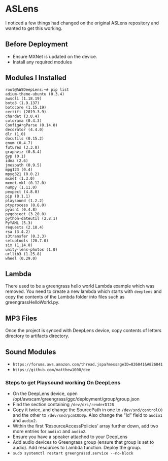 # ASLens

I noticed a few things had changed on the original ASLens repository and wanted to get this working.

## Before Deployment

- Ensure MXNet is updated on the device.
- Install any required modules

## Modules I Installed

```
root@AWSDeepLens:~# pip list
adium-theme-ubuntu (0.3.4)
awscli (1.18.19)
boto3 (1.9.137)
botocore (1.15.19)
certifi (2019.3.9)
chardet (3.0.4)
colorama (0.4.3)
ConfigArgParse (0.14.0)
decorator (4.4.0)
dlr (1.0)
docutils (0.15.2)
enum (0.4.7)
futures (3.3.0)
graphviz (0.8.4)
gyp (0.1)
idna (2.6)
jmespath (0.9.5)
mpg123 (0.4)
mpyg321 (0.0.2)
mxnet (1.3.0)
mxnet-mkl (0.12.0)
numpy (1.11.0)
pexpect (4.8.0)
pip (8.1.1)
playsound (1.2.2)
ptyprocess (0.6.0)
pyasn1 (0.4.8)
pygobject (3.20.0)
python-dateutil (2.8.1)
PyYAML (5.3)
requests (2.18.4)
rsa (3.4.2)
s3transfer (0.3.3)
setuptools (20.7.0)
six (1.14.0)
unity-lens-photos (1.0)
urllib3 (1.25.8)
wheel (0.29.0)
```

## Lambda

There used to be a greengrass hello world Lambda example which was removed. You need to create a new lambda which starts with `deeplens` and copy the contents of the Lambda folder into files such as greengrassHelloWorld.py.

## MP3 Files

Once the project is synced with DeepLens device, copy contents of letters directory to artifacts directory.

## Sound Modules

- `https://forums.aws.amazon.com/thread.jspa?messageID=826041&#826041`
- `https://github.com/matthew1000/dee`

### Steps to get Playsound working On DeepLens 

- On the DeepLens device, open /opt/awscam/greengrass/ggc/deployment/group/group.json
- Find the section containing `/dev/dri/renderD128`
- Copy it twice, and change the SourcePath in one to `/dev/snd/controlC0` and the other to `/dev/snd/pcmC0D0p`. Also change the "Id" field to `audio1` and `audio2`.
- Within the first ‘ResourceAccessPolicies’ array further down, add two more entries for `audio1` and `audio2`.
- Ensure you have a speaker attached to your DeepLens
- Add audio devices to Greengrass group (ensure that group is set to audio). Add resources to Lambda function. Deploy the group.
- `sudo systemctl restart greengrassd.service --no-block`
